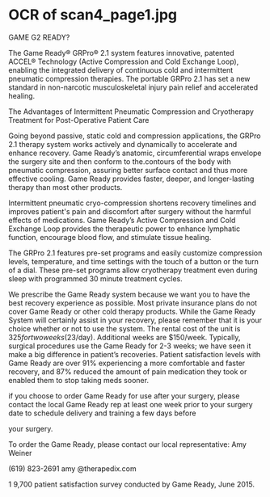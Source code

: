 # OCR of scan4_page1.jpg

GAME G2 READY?

The Game Ready® GRPro® 2.1 system features innovative, patented ACCEL® Technology
(Active Compression and Cold Exchange Loop), enabling the integrated delivery of continuous
cold and intermittent pneumatic compression therapies. The portable GRPro 2.1 has set a new
standard in non-narcotic musculoskeletal injury pain relief and accelerated healing.

The Advantages of Intermittent Pneumatic Compression and
Cryotherapy Treatment for Post-Operative Patient Care

Going beyond passive, static cold and compression applications, the
GRPro 2.1 therapy system works actively and dynamically to
accelerate and enhance recovery. Game Ready’s anatomic,
circumferential wraps envelope the surgery site and then conform to
the.contours of the body with pneumatic compression, assuring better
surface contact and thus more effective cooling. Game Ready
provides faster, deeper, and longer-lasting therapy than most other
products.

Intermittent pneumatic cryo-compression shortens recovery timelines
and improves patient's pain and discomfort after surgery without the
harmful effects of medications. Game Ready’s Active Compression
and Cold Exchange Loop provides the therapeutic power to enhance lymphatic function, encourage
blood flow, and stimulate tissue healing.

The GRPro 2.1 features pre-set programs and easily customize compression levels, temperature, and
time settings with the touch of a button or the turn of a dial. These pre-set programs allow cryotherapy
treatment even during sleep with programmed 30 minute treatment cycles.

We prescribe the Game Ready system because we want you to have the best recovery experience as
possible. Most private insurance plans do not cover Game Ready or other cold therapy products. While
the Game Ready System will certainly assist in your recovery, please remember that it is your choice
whether or not to use the system. The rental cost of the unit is $325 for two weeks ($23/day). Additional
weeks are $150/week. Typically, surgical procedures use the Game Ready for 2-3 weeks; we have
seen it make a big difference in patient’s recoveries. Patient satisfaction levels with Game Ready are
over 91% experiencing a more comfortable and faster recovery, and 87% reduced the amount of pain
medication they took or enabled them to stop taking meds sooner.

if you choose to order Game Ready for use after your surgery, please contact the local Game Ready
rep at least one week prior to your surgery date to schedule delivery and training a few days before

your surgery.

To order the Game Ready, please contact our local representative:
Amy Weiner

(619) 823-2691
amy @therapedix.com

1 9,700 patient satisfaction survey conducted by Game Ready, June 2015.


